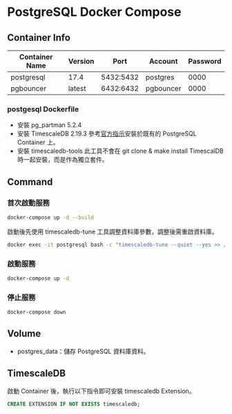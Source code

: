 # PostgreSQL Docker Compose

## Container Info
| Container Name | Version | Port       | Account   | Password |
|----------------|---------|------------|-----------|----------|
| postgresql     | 17.4    | 5432:5432  | postgres  | 0000     |
| pgbouncer      | latest  | 6432:6432  | pgbouncer | 0000     |

### postgesql Dockerfile
* 安裝 pg_partman 5.2.4
* 安裝 TimescaleDB 2.19.3
    參考[官方指示](https://docs.timescale.com/self-hosted/latest/install/installation-source/)安裝於既有的 PostgreSQL Container 上。
* 安裝 timescaledb-tools
    此工具不會在 git clone & make install TimescalDB 時一起安裝，而是作為獨立套件。

## Command

### 首次啟動服務

```bash
docker-compose up -d --build
```

啟動後先使用 timescaledb-tune 工具調整資料庫參數，調整後需重啟資料庫。

```bash
docker exec -it postgresql bash -c "timescaledb-tune --quiet --yes >> /var/lib/postgresql/data/postgresql.conf" && docker restart postgresql
```

### 啟動服務
```bash
docker-compose up -d
```

### 停止服務
```bash
docker-compose down
```

## Volume
* postgres_data：儲存 PostgreSQL 資料庫資料。

## TimescaleDB

啟動 Container 後，執行以下指令即可安裝 timescaledb Extension。
```sql
CREATE EXTENSION IF NOT EXISTS timescaledb;
```

